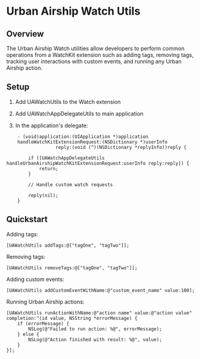 Urban Airship Watch Utils
=========================

Overview
--------

The Urban Airship Watch utilities allow developers to perform common operations from a WatchKit extension such as adding tags,
removing tags, tracking user interactions with custom events, and running any Urban Airship action.

Setup
-----

1. Add UAWatchUtils to the Watch extension

2. Add UAWatchAppDelegateUtils to main application

3. In the application's delegate:

```
    - (void)application:(UIApplication *)application
    handleWatchKitExtensionRequest:(NSDictionary *)userInfo
                  reply:(void (^)(NSDictionary *replyInfo))reply {

        if ([UAWatchAppDelegateUtils handleUrbanAirshipWatchKitExtensionRequest:userInfo reply:reply]) {
            return;
        }

        // Handle custom watch requests

        reply(nil);
    }
```

Quickstart
----------

Adding tags:

    [UAWatchUtils addTags:@["tagOne", "tagTwo"]];

Removing tags:

    [UAWatchUtils removeTags:@["tagOne", "tagTwo"]];

Adding custom events:
    
    [UAWatchUtils addCustomEventWithName:@"custom_event_name" value:100];

Running Urban Airship actions:

    [UAWatchUtils runActionWithName:@"action name" value:@"action value" completion:^(id value, NSString *errorMessage) {
        if (errorMessage) {
            NSLog(@"Failed to run action: %@", errorMessage);
        } else {
            NSLog(@"Action finished with result: %@", value);
        }
    }];

